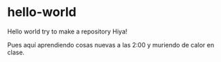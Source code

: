 # hello-world
Hello world try to make a repository
Hiya!

Pues aquí aprendiendo cosas nuevas a las 2:00 y muriendo de calor en clase. 
